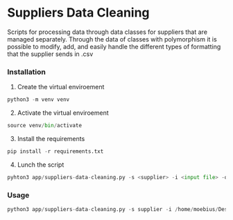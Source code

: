 # Suppliers Data Cleaning

Scripts for processing data through data classes for suppliers that are managed separately. Through the data of classes with polymorphism it is possible to modify, add, and easily handle the different types of formatting that the supplier sends in .csv 

### Installation
1. Create the virtual enviroement
``` python
python3 -m venv venv
```

2. Activate the virtual enviroement
``` python
source venv/bin/activate
```
3. Install the requirements
``` python
pip install -r requirements.txt
```

4. Lunch the script
``` python
pyhton3 app/suppliers-data-cleaning.py -s <supplier> -i <input file> -o <output file>
```  
  
### Usage
``` python
python3 app/suppliers-data-cleaning.py -s supplier -i /home/moebius/Desktop/cleaning_suppliers_data/app/suppliers_data/yakima_input.csv -o /home/moebius/Desktop/cleaning_suppliers_data/app/suppliers_data/yakima_output.csv
```
